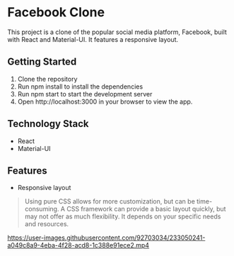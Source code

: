 # Facebook Clone

This project is a clone of the popular social media platform, Facebook, built with React and Material-UI. It features a responsive layout.

## Getting Started

1. Clone the repository
2. Run npm install to install the dependencies
3. Run npm start to start the development server
4. Open http://localhost:3000 in your browser to view the app.

## Technology Stack

- React
- Material-UI

## Features

- Responsive layout

> Using pure CSS allows for more customization, but can be time-consuming. A CSS framework can provide a basic layout quickly, but may not offer as much flexibility. It depends on your specific needs and resources.

https://user-images.githubusercontent.com/92703034/233050241-a049c8a9-4eba-4f28-acd8-1c388e91ece2.mp4

